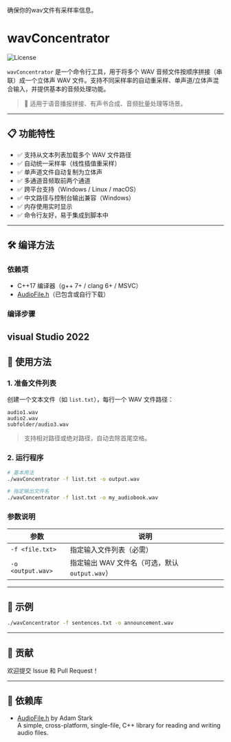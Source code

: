 确保你的wav文件有采样率信息。
# wavConcentrator

![License](https://img.shields.io/badge/license-GPLv3-blue.svg)

`wavConcentrator` 是一个命令行工具，用于将多个 WAV 音频文件按顺序拼接（串联）成一个立体声 WAV 文件。支持不同采样率的自动重采样、单声道/立体声混合输入，并提供基本的音频处理功能。

> 🎯 适用于语音播报拼接、有声书合成、音频批量处理等场景。

---

## 📋 功能特性

- ✅ 支持从文本列表加载多个 WAV 文件路径
- ✅ 自动统一采样率（线性插值重采样）
- ✅ 单声道文件自动复制为立体声
- ✅ 多通道音频取前两个通道
- ✅ 跨平台支持（Windows / Linux / macOS）
- ✅ 中文路径与控制台输出兼容（Windows）
- ✅ 内存使用实时显示
- ✅ 命令行友好，易于集成到脚本中

---

## 🛠 编译方法

### 依赖项

- C++17 编译器（g++ 7+ / clang 6+ / MSVC）
- [AudioFile.h](https://github.com/adamstark/AudioFile)（已包含或自行下载）

### 编译步骤
visual Studio 2022
---

## 🚀 使用方法

### 1. 准备文件列表

创建一个文本文件（如 `list.txt`），每行一个 WAV 文件路径：

```text
audio1.wav
audio2.wav
subfolder/audio3.wav
```

> 支持相对路径或绝对路径，自动去除首尾空格。

### 2. 运行程序

```bash
# 基本用法
./wavConcentrator -f list.txt -o output.wav

# 指定输出文件名
./wavConcentrator -f list.txt -o my_audiobook.wav
```

### 参数说明

| 参数 | 说明 |
|------|------|
| `-f <file.txt>` | 指定输入文件列表（必需） |
| `-o <output.wav>` | 指定输出 WAV 文件名（可选，默认 `output.wav`） |

---

## 🧪 示例

```bash
./wavConcentrator -f sentences.txt -o announcement.wav
```

---

## 🤝 贡献

欢迎提交 Issue 和 Pull Request！  

---

## 📎 依赖库

- [AudioFile.h](https://github.com/adamstark/AudioFile) by Adam Stark  
  A simple, cross-platform, single-file, C++ library for reading and writing audio files.

